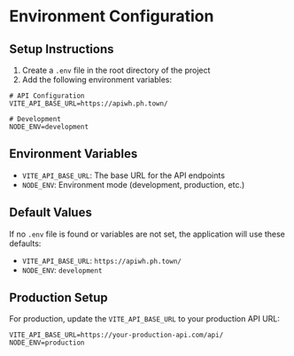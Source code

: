 # Environment Configuration

## Setup Instructions

1. Create a `.env` file in the root directory of the project
2. Add the following environment variables:

```env
# API Configuration
VITE_API_BASE_URL=https://apiwh.ph.town/

# Development
NODE_ENV=development
```

## Environment Variables

-   `VITE_API_BASE_URL`: The base URL for the API endpoints
-   `NODE_ENV`: Environment mode (development, production, etc.)

## Default Values

If no `.env` file is found or variables are not set, the application will use these defaults:

-   `VITE_API_BASE_URL`: `https://apiwh.ph.town/`
-   `NODE_ENV`: `development`

## Production Setup

For production, update the `VITE_API_BASE_URL` to your production API URL:

```env
VITE_API_BASE_URL=https://your-production-api.com/api/
NODE_ENV=production
```
